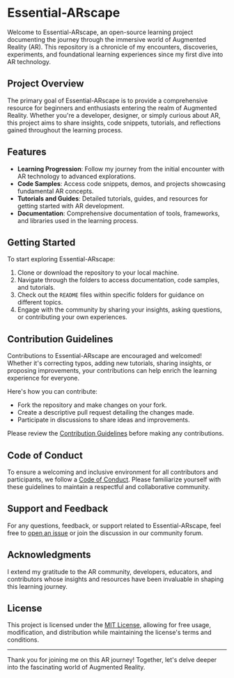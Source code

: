 # Essential-ARscape

Welcome to Essential-ARscape, an open-source learning project documenting the journey through the immersive world of Augmented Reality (AR). This repository is a chronicle of my encounters, discoveries, experiments, and foundational learning experiences since my first dive into AR technology.

## Project Overview

The primary goal of Essential-ARscape is to provide a comprehensive resource for beginners and enthusiasts entering the realm of Augmented Reality. Whether you're a developer, designer, or simply curious about AR, this project aims to share insights, code snippets, tutorials, and reflections gained throughout the learning process.

## Features

- **Learning Progression**: Follow my journey from the initial encounter with AR technology to advanced explorations.
- **Code Samples**: Access code snippets, demos, and projects showcasing fundamental AR concepts.
- **Tutorials and Guides**: Detailed tutorials, guides, and resources for getting started with AR development.
- **Documentation**: Comprehensive documentation of tools, frameworks, and libraries used in the learning process.

## Getting Started

To start exploring Essential-ARscape:
1. Clone or download the repository to your local machine.
2. Navigate through the folders to access documentation, code samples, and tutorials.
3. Check out the `README` files within specific folders for guidance on different topics.
4. Engage with the community by sharing your insights, asking questions, or contributing your own experiences.

## Contribution Guidelines

Contributions to Essential-ARscape are encouraged and welcomed! Whether it's correcting typos, adding new tutorials, sharing insights, or proposing improvements, your contributions can help enrich the learning experience for everyone.

Here's how you can contribute:
- Fork the repository and make changes on your fork.
- Create a descriptive pull request detailing the changes made.
- Participate in discussions to share ideas and improvements.

Please review the [Contribution Guidelines](CONTRIBUTING.md) before making any contributions.

## Code of Conduct

To ensure a welcoming and inclusive environment for all contributors and participants, we follow a [Code of Conduct](CODE_OF_CONDUCT.md). Please familiarize yourself with these guidelines to maintain a respectful and collaborative community.

## Support and Feedback

For any questions, feedback, or support related to Essential-ARscape, feel free to [open an issue](../../issues) or join the discussion in our community forum.

## Acknowledgments

I extend my gratitude to the AR community, developers, educators, and contributors whose insights and resources have been invaluable in shaping this learning journey.

## License

This project is licensed under the [MIT License](LICENSE), allowing for free usage, modification, and distribution while maintaining the license's terms and conditions.

---

Thank you for joining me on this AR journey! Together, let's delve deeper into the fascinating world of Augmented Reality.
